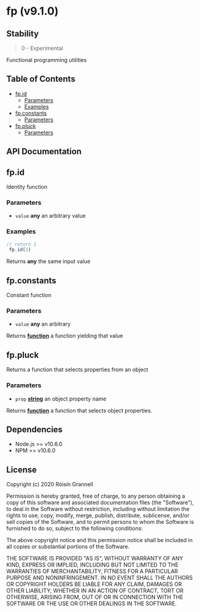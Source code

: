 
# fp (v9.1.0)

## Stability

> 0 - Experimental

Functional programming utilities



## Table of Contents

- [fp.id](#fpid)
  * [Parameters](#parameters)
  * [Examples](#examples)
- [fp.constants](#fpconstants)
  * [Parameters](#parameters-1)
- [fp.pluck](#fppluck)
  * [Parameters](#parameters-2)

## API Documentation

<!-- Generated by documentation.js. Update this documentation by updating the source code. -->

## fp.id

Identity function

### Parameters

-   `value` **any** an arbitrary value

### Examples

```javascript
// return 1
 fp.id(1)
```

Returns **any** the same input value

## fp.constants

Constant function

### Parameters

-   `value` **any** an arbitrary

Returns **[function][1]** a function yielding that value

## fp.pluck

Returns a function that selects properties from an object

### Parameters

-   `prop` **[string][2]** an object property name

Returns **[function][1]** a function that selects object properties.

[1]: https://developer.mozilla.org/docs/Web/JavaScript/Reference/Statements/function

[2]: https://developer.mozilla.org/docs/Web/JavaScript/Reference/Global_Objects/String


## Dependencies

- Node.js >= v10.6.0
- NPM >= v10.6.0

## License

Copyright (c) 2020 Róisín Grannell

Permission is hereby granted, free of charge, to any person obtaining a copy of this software and associated documentation files (the "Software"), to deal in the Software without restriction, including without limitation the rights to use, copy, modify, merge, publish, distribute, sublicense, and/or sell copies of the Software, and to permit persons to whom the Software is furnished to do so, subject to the following conditions:

The above copyright notice and this permission notice shall be included in all copies or substantial portions of the Software.

THE SOFTWARE IS PROVIDED "AS IS", WITHOUT WARRANTY OF ANY KIND, EXPRESS OR IMPLIED, INCLUDING BUT NOT LIMITED TO THE WARRANTIES OF MERCHANTABILITY, FITNESS FOR A PARTICULAR PURPOSE AND NONINFRINGEMENT. IN NO EVENT SHALL THE AUTHORS OR COPYRIGHT HOLDERS BE LIABLE FOR ANY CLAIM, DAMAGES OR OTHER LIABILITY, WHETHER IN AN ACTION OF CONTRACT, TORT OR OTHERWISE, ARISING FROM, OUT OF OR IN CONNECTION WITH THE SOFTWARE OR THE USE OR OTHER DEALINGS IN THE SOFTWARE.
